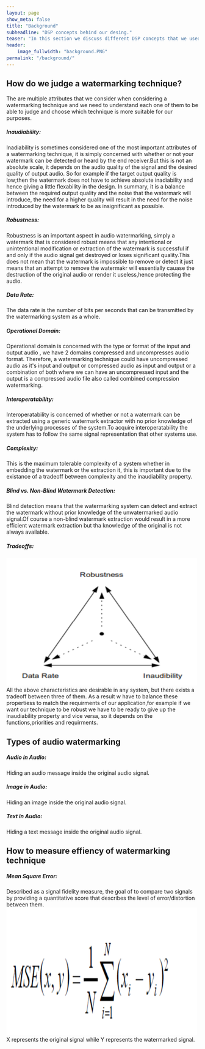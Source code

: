 ```yaml
---
layout: page
show_meta: false
title: "Background"
subheadline: "DSP concepts behind our desing."
teaser: "In this section we discuss different DSP concepts that we used and implemented in our design."
header: 
    image_fullwidth: "background.PNG"
permalink: "/background/"
---
```


<h2>How do we judge a watermarking technique? </h2>
<body>The are multiple attributes that we consider when considering a watermarking technique and we need to understand each one of them to be able to judge and choose which technique is more suitable for our purposes.</body>

<h5> Inaudiability: </h5>
<body>Inadiability is sometimes considered one of the most important attributes of a watermarking technique, it is simply concerned with whether or not your watermark can be detected or heard by the end receiver.But this is not an absolute scale, it depends on the audio quality of the signal and the desired quality of output audio. So for example if the target output quality is low;then the watermark does not have to achieve absolute inadiability and hence giving a little flexability in the design. In summary, it is a balance between the required output quality and the noise that the watermark will introduce, the need for a higher quality will result in the need for the noise introduced by the watermark to be as insignificant as possible. </body>

<h5> Robustness: </h5>
<body>Robustness is an important aspect in audio watermarking, simply a watermark that is considered robust means that any intentional or unintentional modification or extraction of the watermark is successful if and only if the audio signal get destroyed or loses significant quality.This does not mean that the watermark is impossible to remove or detect it just means that an attempt to remove the watermakr will essentially cauase the destruction of the original audio or render it useless,hence protecting the audio.  </body>

<h5> Data Rate: </h5>
<body>The data rate is the number of bits per seconds that can be transmitted by the watermarking system as a whole.</body>

<h5>Operational Domain: </h5>
<body>Operational domain is concerned with the type or format of the input and output audio  , we have 2 domains compressed and uncompresses audio format. Therefore, a watermarking technique could have uncompressed audio as it's input and output or compressed audio as input and output or a combination of both where we can have an uncompressed input and the output is a compressed audio file also called combined compression watermarking.</body>

<h5> Interoperatability: </h5>
<body>Interoperatability is concerned of whether or not a watermark can be extracted using a generic watermark extractor with no prior knowledge of the underlying processes of the system.To acquire interoperatability the system has to follow the same signal representation that other systems use.</body>

<h5> Complexity: </h5>
<body>This is the maximum tolerable complexity of a system whether in embedding the watermark or the extraction it, this is important due to the existance of a tradeoff between complexity and the inaudiability property.</body>

<h5>Blind vs. Non-Blind Watermark Detection: </h5>
<body>Blind detection means that the watermarking system can detect and extract the watermark without prior knowledge of the unwatermarked audio signal.Of course a non-blind watermark extraction would result in a more efficient watermark extraction but tha knowledge of the original is not always available.</body>

<h5>Tradeoffs: </h5>
<img src="https://github.com/MohamedSherifHashem/DSP-Audio-WaterMarking/blob/gh-pages/images/tradeoff.PNG?raw=true" width="500" height="333">
<body>All the above characteristics are desirable in any system, but there exists a tradeoff between three of them. As a result w have to balance these propertiess to match the requirments of our application,for example if we want our technique to be robust we have to be ready to give up the inaudiability property and vice versa, so it depends on the functions,priorities and requirments.</body>


<h2>Types of audio watermarking </h2>

<h5>Audio in Audio: </h5>
<body>Hiding an audio message inside the original audio signal.</body>

<h5>Image in Audio: </h5>
<body>Hiding an image inside the original audio signal.</body>

<h5>Text in Audio: </h5>
<body>Hiding a text message inside the original audio signal.</body>

<h2>How to measure effiency of watermarking technique</h2>

<h5> Mean Square Error: </h5>
Described as a signal fidelity measure, the goal of to compare two signals by providing a
quantitative score that describes the level of error/distortion between them.

<img src="https://github.com/MohamedSherifHashem/DSP-Audio-WaterMarking/blob/gh-pages/images/MSE.PNG?raw=true" width="500" height="333">
X represents the original signal while Y represents the watermarked signal.

